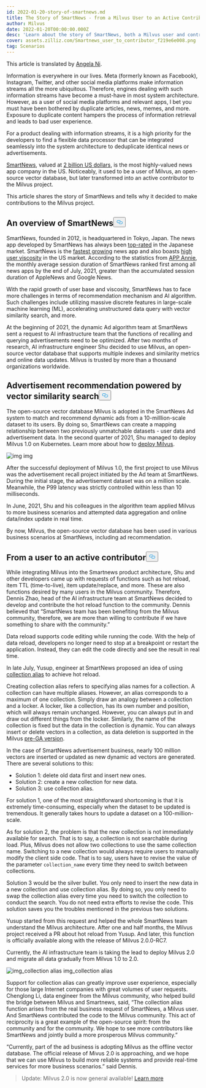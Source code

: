 ```yaml
---
id: 2022-01-20-story-of-smartnews.md
title: The Story of SmartNews - from a Milvus User to an Active Contributor
author: Milvus
date: 2022-01-20T00:00:00.000Z
desc: 'Learn about the story of SmartNews, both a Milvus user and contributor.'
cover: assets.zilliz.com/Smartnews_user_to_contributor_f219e6e008.png
tag: Scenarios
---
```

<p>This article is translated by <a href="https://www.linkedin.com/in/yiyun-n-2aa713163/">Angela Ni</a>.</p>
<p>Information is everywhere in our lives. Meta (formerly known as Facebook), Instagram, Twitter, and other social media platforms make information streams all the more ubiquitous. Therefore, engines dealing with such information streams have become a must-have in most system architecture. However, as a user of social media platforms and relevant apps, I bet you must have been bothered by duplicate articles, news, memes, and more. Exposure to duplicate content hampers the process of information retrieval and leads to bad user experience.</p>
<p>For a product dealing with information streams, it is a high priority for the developers to find a flexible data processor that can be integrated seamlessly into the system architecture to deduplicate identical news or advertisements.</p>
<p><a href="https://www.smartnews.com/en/">SmartNews</a>, valued at <a href="https://techcrunch.com/2021/09/15/news-aggregator-smartnews-raises-230-million-valuing-its-business-at-2-billion/">2 billion US dollars</a>, is the most highly-valued news app company in the US. Noticeably, it used to be a user of Milvus, an open-source vector database, but later transformed into an active contributor to the Milvus project.</p>
<p>This article shares the story of SmartNews and tells why it decided to make contributions to the Milvus project.</p>
<h2 id="An-overview-of-SmartNews" class="common-anchor-header">An overview of SmartNews<button data-href="#An-overview-of-SmartNews" class="anchor-icon" translate="no">
      <svg translate="no"
        aria-hidden="true"
        focusable="false"
        height="20"
        version="1.1"
        viewBox="0 0 16 16"
        width="16"
      >
        <path
          fill="#0092E4"
          fill-rule="evenodd"
          d="M4 9h1v1H4c-1.5 0-3-1.69-3-3.5S2.55 3 4 3h4c1.45 0 3 1.69 3 3.5 0 1.41-.91 2.72-2 3.25V8.59c.58-.45 1-1.27 1-2.09C10 5.22 8.98 4 8 4H4c-.98 0-2 1.22-2 2.5S3 9 4 9zm9-3h-1v1h1c1 0 2 1.22 2 2.5S13.98 12 13 12H9c-.98 0-2-1.22-2-2.5 0-.83.42-1.64 1-2.09V6.25c-1.09.53-2 1.84-2 3.25C6 11.31 7.55 13 9 13h4c1.45 0 3-1.69 3-3.5S14.5 6 13 6z"
        ></path>
      </svg>
    </button></h2><p>SmartNews, founded in 2012, is headquartered in Tokyo, Japan. The news app developed by SmartNews has always been <a href="https://www.businessinsider.com/guides/smartnews-free-news-app-2018-9">top-rated</a> in the Japanese market. SmartNews is the <a href="https://about.smartnews.com/en/2019/06/12/smartnews-builds-global-momentum-with-over-500-us-growth-new-executives-and-three-new-offices/">fastest growing</a> news app and also boasts <a href="https://about.smartnews.com/en/2018/07/21/smartnews-reaches-more-than-10-million-monthly-active-users-in-the-united-states-and-japan/">high user viscosity</a> in the US market. According to the statistics from <a href="https://www.appannie.com/en/">APP Annie</a>, the monthly average session duration of SmartNews ranked first among all news apps by the end of July, 2021, greater than the accumulated session duration of AppleNews and Google News.</p>
<p>With the rapid growth of user base and viscosity, SmartNews has to face more challenges in terms of recommendation mechanism and AI algorithm. Such challenges include utilizing massive discrete features in large-scale machine learning (ML), accelerating unstructured data query with vector similarity search, and more.</p>
<p>At the beginning of 2021, the dynamic Ad algorithm team at SmartNews sent a request to AI infrastructure team that the functions of recalling and querying advertisements need to be optimized. After two months of research, AI infrastructure engineer Shu decided to use Milvus, an open-source vector database that supports multiple indexes and similarity metrics and online data updates. Milvus is trusted by more than a thousand organizations worldwide.</p>
<h2 id="Advertisement-recommendation-powered-by-vector-similarity-search" class="common-anchor-header">Advertisement recommendation powered by vector similarity search<button data-href="#Advertisement-recommendation-powered-by-vector-similarity-search" class="anchor-icon" translate="no">
      <svg translate="no"
        aria-hidden="true"
        focusable="false"
        height="20"
        version="1.1"
        viewBox="0 0 16 16"
        width="16"
      >
        <path
          fill="#0092E4"
          fill-rule="evenodd"
          d="M4 9h1v1H4c-1.5 0-3-1.69-3-3.5S2.55 3 4 3h4c1.45 0 3 1.69 3 3.5 0 1.41-.91 2.72-2 3.25V8.59c.58-.45 1-1.27 1-2.09C10 5.22 8.98 4 8 4H4c-.98 0-2 1.22-2 2.5S3 9 4 9zm9-3h-1v1h1c1 0 2 1.22 2 2.5S13.98 12 13 12H9c-.98 0-2-1.22-2-2.5 0-.83.42-1.64 1-2.09V6.25c-1.09.53-2 1.84-2 3.25C6 11.31 7.55 13 9 13h4c1.45 0 3-1.69 3-3.5S14.5 6 13 6z"
        ></path>
      </svg>
    </button></h2><p>The open-source vector database Milvus is adopted in the SmartNews Ad system to match and recommend dynamic ads from a 10-milllion-scale dataset to its users. By doing so, SmartNews can create a mapping relationship between two previously unmatchable datasets - user data and advertisement data. In the second quarter of 2021, Shu managed to deploy Milvus 1.0 on Kubernetes. Learn more about how to <a href="https://milvus.io/docs">deploy Milvus</a>.</p>
<p>
  <span class="img-wrapper">
    <img translate="no" src="https://assets.zilliz.com/image1_2a88ed162f.png" alt="img" class="doc-image" id="img" />
    <span>img</span>
  </span>
</p>
<p>After the successful deployment of Milvus 1.0, the first project to use Milvus was the advertisement recall project initiated by the Ad team at SmartNews. During the initial stage, the advertisement dataset was on a million scale. Meanwhile, the P99 latency was strictly controlled within less than 10 milliseconds.</p>
<p>In June, 2021, Shu and his colleagues in the algorithm team applied Milvus to more business scenarios and attempted data aggregation and online data/index update in real time.</p>
<p>By now, Milvus, the open-source vector database has been used in various business scenarios at SmartNews, including ad recommendation.</p>
<h2 id="From-a-user-to-an-active-contributor" class="common-anchor-header"><strong>From a user to an active contributor</strong><button data-href="#From-a-user-to-an-active-contributor" class="anchor-icon" translate="no">
      <svg translate="no"
        aria-hidden="true"
        focusable="false"
        height="20"
        version="1.1"
        viewBox="0 0 16 16"
        width="16"
      >
        <path
          fill="#0092E4"
          fill-rule="evenodd"
          d="M4 9h1v1H4c-1.5 0-3-1.69-3-3.5S2.55 3 4 3h4c1.45 0 3 1.69 3 3.5 0 1.41-.91 2.72-2 3.25V8.59c.58-.45 1-1.27 1-2.09C10 5.22 8.98 4 8 4H4c-.98 0-2 1.22-2 2.5S3 9 4 9zm9-3h-1v1h1c1 0 2 1.22 2 2.5S13.98 12 13 12H9c-.98 0-2-1.22-2-2.5 0-.83.42-1.64 1-2.09V6.25c-1.09.53-2 1.84-2 3.25C6 11.31 7.55 13 9 13h4c1.45 0 3-1.69 3-3.5S14.5 6 13 6z"
        ></path>
      </svg>
    </button></h2><p>While integrating Milvus into the Smartnews product architecture, Shu and other developers came up with requests of functions such as hot reload, item TTL (time-to-live), item update/replace, and more. These are also functions desired by many users in the Milvus community. Therefore, Dennis Zhao, head of the AI infrastructure team at SmartNews decided to develop and contribute the hot reload function to the community. Dennis believed that “SmartNews team has been benefiting from the Milvus community, therefore, we are more than willing to contribute if we have something to share with the community.”</p>
<p>Data reload supports code editing while running the code. With the help of data reload, developers no longer need to stop at a breakpoint or restart the application. Instead, they can edit the code directly and see the result in real time.</p>
<p>In late July, Yusup, engineer at SmartNews proposed an idea of using <a href="https://milvus.io/docs/v2.0.x/collection_alias.md#Collection-Alias">collection alias</a> to achieve hot reload.</p>
<p>Creating collection alias refers to specifying alias names for a collection. A collection can have multiple aliases. However, an alias corresponds to a maximum of one collection. Simply draw an analogy between a collection and a locker. A locker, like a collection, has its own number and position, which will always remain unchanged. However, you can always put in and draw out different things from the locker. Similarly, the name of the collection is fixed but the data in the collection is dynamic. You can always insert or delete vectors in a collection, as data deletion is supported in the Milvus <a href="https://milvus.io/docs/v2.0.x/release_notes.md#v200-PreGA">pre-GA version</a>.</p>
<p>In the case of SmartNews advertisement business, nearly 100 million vectors are inserted or updated as new dynamic ad vectors are generated. There are several solutions to this:</p>
<ul>
<li>Solution 1: delete old data first and insert new ones.</li>
<li>Solution 2: create a new collection for new data.</li>
<li>Solution 3: use collection alias.</li>
</ul>
<p>For solution 1, one of the most straightforward shortcoming is that it is extremely time-consuming, especially when the dataset to be updated is tremendous. It generally takes hours to update a dataset on a 100-million-scale.</p>
<p>As for solution 2, the problem is that the new collection is not immediately available for search. That is to say, a collection is not searchable during load. Plus, Milvus does not allow two collections to use the same collection name. Switching to a new collection would always require users to manually modify the client side code. That is to say, users have to revise the value of the parameter <code translate="no">collection_name</code> every time they need to switch between collections.</p>
<p>Solution 3 would be the silver bullet. You only need to insert the new data in a new collection and use collection alias. By doing so, you only need to swap the collection alias every time you need to switch the collection to conduct the search. You do not need extra efforts to revise the code. This solution saves you the troubles mentioned in the previous two solutions.</p>
<p>Yusup started from this request and helped the whole SmartNews team understand the Milvus architecture. After one and half months, the Milvus project received a PR about hot reload from Yusup. And later, this function is officially available along with the release of Milvus 2.0.0-RC7.</p>
<p>Currently, the AI infrastructure team is taking the lead to deploy Milvus 2.0 and migrate all data gradually from Milvus 1.0 to 2.0.</p>
<p>
  <span class="img-wrapper">
    <img translate="no" src="https://assets.zilliz.com/image2_96c064a627.png" alt="img_collection alias" class="doc-image" id="img_collection-alias" />
    <span>img_collection alias</span>
  </span>
</p>
<p>Support for collection alias can greatly improve user experience, especially for those large Internet companies with great volumes of user requests. Chenglong Li, data engineer from the Milvus community, who helped build the bridge between Milvus and Smartnews, said, “The collection alias function arises from the real business request of SmartNews, a Milvus user. And SmartNews contributed the code to the Milvus community. This act of reciprocity is a great example of the open-source spirit: from the community and for the community. We hope to see more contributors like SmartNews and jointly build a more prosperous Milvus community.”</p>
<p>“Currently, part of the ad business is adopting Milvus as the offline vector database. The official release of Mivus 2.0 is approaching, and we hope that we can use Milvus to build more reliable systems and provide real-time services for more business scenarios.” said Dennis.</p>
<blockquote>
<p>Update: Milvus 2.0 is now general available! <a href="/blog/it/2022-1-25-annoucing-general-availability-of-milvus-2-0.md">Learn more</a></p>
</blockquote>
